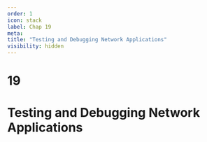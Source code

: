 ```yaml
---
order: 1
icon: stack
label: Chap 19
meta:
title: "Testing and Debugging Network Applications"
visibility: hidden
---
```

# 19

# Testing and Debugging Network Applications